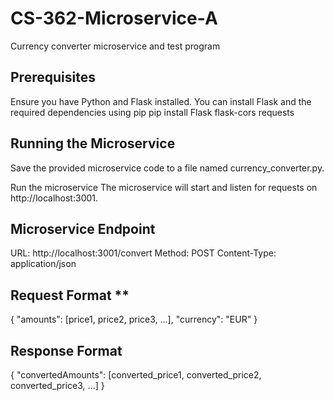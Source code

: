 # CS-362-Microservice-A
Currency converter microservice and test program

## Prerequisites ##

Ensure you have Python and Flask installed. You can install Flask and the required dependencies using pip
pip install Flask flask-cors requests

## Running the Microservice ##

Save the provided microservice code to a file named currency_converter.py.

Run the microservice
The microservice will start and listen for requests on http://localhost:3001.

## Microservice Endpoint ##
URL: http://localhost:3001/convert
Method: POST
Content-Type: application/json

## Request Format **
{
  "amounts": [price1, price2, price3, ...],
  "currency": "EUR"
}

## Response Format ##
{
  "convertedAmounts": [converted_price1, converted_price2, converted_price3, ...]
}

